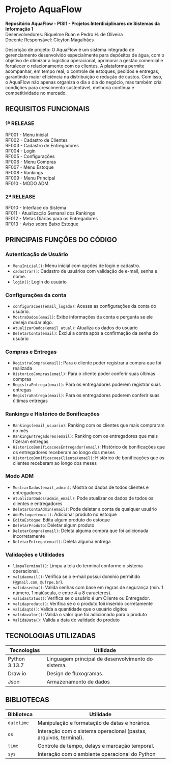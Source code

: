 # Projeto AquaFlow

**Repositório AquaFlow - PISI1 - Projetos Interdiciplinares de Sistemas da Informação 1**                                                             
Desenvolvedores: Riquelme Ruan e Pedro H. de Oliveira                                                           
Docente Responsável: Cleyton Magalhães                                                        

Descrição de projeto: 
O AquaFlow é um sistema integrado de gerenciamento desenvolvido especialmente para depósitos de água, com o objetivo de otimizar a logística operacional, aprimorar a gestão comercial e fortalecer o relacionamento com os clientes. A plataforma permite acompanhar, em tempo real, o controle de estoques, pedidos e entregas, garantindo maior eficiência na distribuição e redução de custos. Com isso, o AquaFlow não apenas organiza o dia a dia do negócio, mas também cria condições para crescimento sustentável, melhoria contínua e competitividade no mercado.

## REQUISITOS FUNCIONAIS
 
###  1ª RELEASE                                                                
RF001 - Menu inicial                                                                                                                  
RF002 -  Cadastro de Clientes                                                                                                                   
RF003 - Cadastro de Entregadores                                                                                                                       
RF004 - Login                                                                                
RF005 - Configurações                                                                                                                 
RF006 - Menu Compras                                                                       
RF007 - Menu Estoque                                                                                        
RF008 - Rankings                                                                                                                            
RF009 - Menu Principal   
RF010 - MODO ADM

###  2ª RELEASE
RF010 - Interface do Sistema                                                               
RF011 - Atualização Semanal dos Rankings                                                                                         
RF012 - Metas Diárias para os Entregadores                                                                            
RF013 - Aviso sobre Baixo Estoque                                                

## PRINCIPAIS FUNÇÕES DO CÓDIGO

### Autenticação de Usuário

- `MenuInicial()`: Menu inicial com opções de login e cadastro.
- `cadastrar()`: Cadastro de usuários com validação de e-mail, senha e nome.
- `login()`: Login do usuário

### Configurações da conta

- `configuracoes(email_logado)`: Acessa as configurações da conta do usuário.
- `MostraDados(email)`: Exibe informações da conta e pergunta se ele deseja mudar algo.
- `AtualizarDados(email_atual)`: Atualiza os dados do usuário
- `DeletarConta(email)`: Exclui a conta após a confirmação da senha do usuário

### Compras e Entregas
- `RegistraCompra(email)`: Para o cliente poder registrar a compra que foi realizada
- `HistoricoCompras(email)`: Para o cliente poder conferir suas últimas compras
- `RegistraEntrega(email)`: Para os entregadores poderem registrar suas entregas
- `RegistraEntrega(email)`: Para os entregadores poderem conferir suas últimas entregas

### Rankings e Histórico de Bonificações

- `Rankings(email_usuario)`: Ranking com os clientes que mais compraram no mês
- `RankingEntregadores(email)`: Ranking com os entregadores que mais fizeram entregas
- `HistoricoBonificacoesEntregador(email)`: Histórico de bonificações que os entregadores receberam ao longo dos meses
- `HistoricoBonificacoesCliente(email)`: Histórico de bonificações que os clientes receberam ao longo dos meses

 ### Modo ADM

 - `MostrarDados(email_admin)`: Mostra os dados de todos clientes e entregadores
 - `AtualizarDados(admin_email)`: Pode atualizar os dados de todos os clientes e entregadores
 - `DeletarContaAdmin(email)`: Pode deletar a conta de qualquer usuário
 - `AddEstoque(email)`: Adicionar produto no estoque
 - `EditaEstoque`: Edita algum produto do estoque
 - `DeletarProduto`: Deletar algum produto
 - `DeletarCompra(email)`: Deleta alguma compra que foi adicionada incorretamente
 - `DeletarEntrega(email)`: Deleta alguma entrega

### Validações e Utilidades

- `limpaTerminal()`: Limpa a tela do terminal conforme o sistema operacional.
- `validaemail()`: Verifica se o e-mail possui domínio permitido (`@gmail.com`, `@ufrpe.br`).
- `validasenha()`: Valida senhas com base em regras de segurança (mín. 1 número, 1 maiúscula, e entre 4 a 8 caracteres).
- `validastatus()`: Verifica se o usuário é um Cliente ou Entregador.
- `validaproduto()`: Verifica se o o produto foii inserido corretamente
- `validaqtd()`: Valida a quantidade que o usuário digitou
- `validavalor()`: Valida o valor que foi adiicionado para o produto
- `ValidaData()`: Valida a data de validade do produto

## TECNOLOGIAS UTILIZADAS

| Tecnologias         | Utilidade |
|---------------------|-----------|
| Python 3.13.7       | Linguagem principal de desenvolvimento do sistema. |
| Draw.io             | Design de fluxogramas. |
| Json                | Armazenamento de dados |

## BIBLIOTECAS

| Biblioteca | Utilidade |
|------------|-----------|
| `datetime` | Manipulação e formatação de datas e horários. |
| `os`       | Interação com o sistema operacional (pastas, arquivos, terminal). |
| `time`     | Controle de tempo, delays e marcação temporal. |
| `sys`      |Interação com o ambiente operacional do Python |

